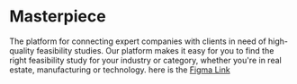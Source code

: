 # Masterpiece

The platform for connecting expert companies with clients in need of high-quality feasibility studies.
Our platform makes it easy for you to find the right feasibility study for your industry or category,
whether you're in real estate, manufacturing or technology.
here is the [Figma Link](https://www.figma.com/file/YxexErHslhRn68PmNlGcAg/Untitled?node-id=0-1&t=4slS8SKldG2p2T1L-0)
